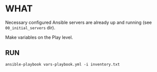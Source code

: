 # WHAT

Necessary configured Ansible servers are already up and running (see `00_initial_servers` dir).

Make variables on the Play level.

## RUN

```
ansible-playbook vars-playbook.yml -i inventory.txt
```